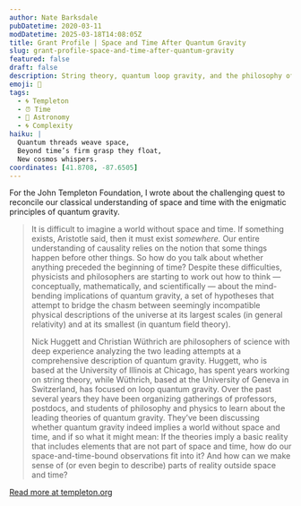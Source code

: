 ```yaml
---
author: Nate Barksdale
pubDatetime: 2020-03-11
modDatetime: 2025-03-18T14:08:05Z
title: Grant Profile | Space and Time After Quantum Gravity
slug: grant-profile-space-and-time-after-quantum-gravity
featured: false
draft: false
description: String theory, quantum loop gravity, and the philosophy of describing the indescribable
emoji: 🌌
tags:
  - 🌀 Templeton
  - ⏰ Time
  - 🌌 Astronomy
  - 🌀 Complexity
haiku: |
  Quantum threads weave space,  
  Beyond time’s firm grasp they float,  
  New cosmos whispers.
coordinates: [41.8708, -87.6505]
---
```


For the John Templeton Foundation, I wrote about the challenging quest to reconcile our classical understanding of space and time with the enigmatic principles of quantum gravity.

> It is difficult to imagine a world without space and time. If something exists, Aristotle said, then it must exist *somewhere.* Our entire understanding of causality relies on the notion that some things happen before other things. So how do you talk about whether anything preceded the beginning of time? Despite these difficulties, physicists and philosophers are starting to work out how to think — conceptually, mathematically, and scientifically — about the mind-bending implications of quantum gravity, a set of hypotheses that attempt to bridge the chasm between seemingly incompatible physical descriptions of the universe at its largest scales (in general relativity) and at its smallest (in quantum field theory).
>
> Nick Huggett and Christian Wüthrich are philosophers of science with deep experience analyzing the two leading attempts at a comprehensive description of quantum gravity. Huggett, who is based at the University of Illinois at Chicago, has spent years working on string theory, while Wüthrich, based at the University of Geneva in Switzerland, has focused on loop quantum gravity. Over the past several years they have been organizing gatherings of professors, postdocs, and students of philosophy and physics to learn about the leading theories of quantum gravity. They’ve been discussing whether quantum gravity indeed implies a world without space and time, and if so what it might mean: If the theories imply a basic reality that includes elements that are not part of space and time, how do our space-and-time-bound observations fit into it? And how can we make sense of (or even begin to describe) parts of reality outside space and time?

[Read more at templeton.org](https://www.templeton.org/grant/space-and-time-after-quantum-gravity-2)
